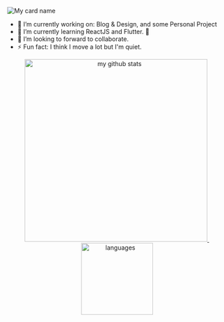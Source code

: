![My card name](https://cardivo.vercel.app/api?name=Wahyu%20Setiawan%20Usman&description=Hi,%20i%27m%20a%20freenlance%20web%20developer&image=https://avatars.githubusercontent.com/u/53135509?v=4&backgroundColor=%230e1c37&instagram=wayusmn&linkedin=Wahyu%20Setiawan%20Usman&github=wayosu&pattern=topography&colorPattern=%23000&fontColor=%23fff&iconColor=%23fff&opacity=0.3)

- 🔭 I’m currently working on: Blog & Design, and some Personal Project
- 🌱 I’m currently learning ReactJS and Flutter. 🤣
- 👯 I’m looking to forward to collaborate. 
- ⚡ Fun fact: I think I move a lot but I'm quiet.

<a align="center" href="https://wayosu.github.io">
    <p align="center">
        <img src="https://github-readme-stats.vercel.app/api?username=wayosu&show_icons=true&theme=default" alt="my github stats" width="420"/>&nbsp;<img src="https://github-readme-stats.vercel.app/api/top-langs/?username=wayosu&hide=css,tsql,blade,%20jupyter+notebook&langs_count=10&theme=default&layout=compact" alt="languages" height="165">
    </p>
</a>
